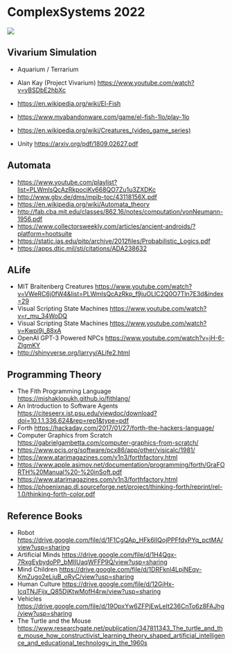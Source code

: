 # ComplexSystems 2022

<img src="https://ia802907.us.archive.org/BookReader/BookReaderPreview.php?id=computerbrain00vonn&subPrefix=computerbrain00vonn&itemPath=/28/items/computerbrain00vonn&server=ia802907.us.archive.org&page=leaf1&fail=preview&&scale=8&rotate=0">


## Vivarium Simulation
* Aquarium / Terrarium
* Alan Kay (Project Vivarium) https://www.youtube.com/watch?v=yBSDbE2hbXc

* https://en.wikipedia.org/wiki/El-Fish
* https://www.myabandonware.com/game/el-fish-1lo/play-1lo
* https://en.wikipedia.org/wiki/Creatures_(video_game_series)
* Unity https://arxiv.org/pdf/1809.02627.pdf

## Automata
* https://www.youtube.com/playlist?list=PLWmIsQcAzRkpociKv668QO7Zu1u3ZXDKc
* http://www.gbv.de/dms/mpib-toc/43118156X.pdf
* https://en.wikipedia.org/wiki/Automata_theory
* http://fab.cba.mit.edu/classes/862.16/notes/computation/vonNeumann-1956.pdf
* https://www.collectorsweekly.com/articles/ancient-androids/?platform=hootsuite
* https://static.ias.edu/pitp/archive/2012files/Probabilistic_Logics.pdf
* https://apps.dtic.mil/sti/citations/ADA238632

## ALife
* MIT Braitenberg Creatures https://www.youtube.com/watch?v=VWeRC6j0fW4&list=PLWmIsQcAzRkp_f9juOLlC2Q0O7Tln7E3d&index=29
* Visual Scripting State Machines https://www.youtube.com/watch?v=r_mu_34WoDQ
* Visual Scripting State Machines https://www.youtube.com/watch?v=Kwpi9j_88xA
* OpenAI GPT-3 Powered NPCs https://www.youtube.com/watch?v=jH-6-ZIgmKY
* http://shinyverse.org/larryy/ALife2.html


## Programming Theory
* The Fith Programming Language https://mishaklopukh.github.io/fithlang/
* An Introduction to Software Agents https://citeseerx.ist.psu.edu/viewdoc/download?doi=10.1.1.336.624&rep=rep1&type=pdf
* Forth https://hackaday.com/2017/01/27/forth-the-hackers-language/
* Computer Graphics from Scratch https://gabrielgambetta.com/computer-graphics-from-scratch/
* https://www.pcjs.org/software/pcx86/app/other/visicalc/1981/
* https://www.atarimagazines.com/v1n3/forthfactory.html
* https://www.apple.asimov.net/documentation/programming/forth/GraFORTH%20Manual%20-%20inSoft.pdf
* https://www.atarimagazines.com/v1n3/forthfactory.html
* https://phoenixnap.dl.sourceforge.net/project/thinking-forth/reprint/rel-1.0/thinking-forth-color.pdf

## Reference Books
* Robot https://drive.google.com/file/d/1F1CgQAp_HFk6IIQojPPFfdvPYq_pctMA/view?usp=sharing
* Artificial Minds https://drive.google.com/file/d/1H4Qgx-7RxgEybydoPP_bMIIUaqWFFP9Q/view?usp=sharing
* Mind Children https://drive.google.com/file/d/1DRFknl4LpjNEqv-KmZugo2eLjuB_oRyC/view?usp=sharing
* Human Culture https://drive.google.com/file/d/12GjHx-IcqTNJFijx_Q85DiKtwMofH4rw/view?usp=sharing
* Vehicles https://drive.google.com/file/d/19OpxYw6ZFPjEwLeIt236CnTo6z8FAJhg/view?usp=sharing
* The Turtle and the Mouse https://www.researchgate.net/publication/347811343_The_turtle_and_the_mouse_how_constructivist_learning_theory_shaped_artificial_intelligence_and_educational_technology_in_the_1960s
